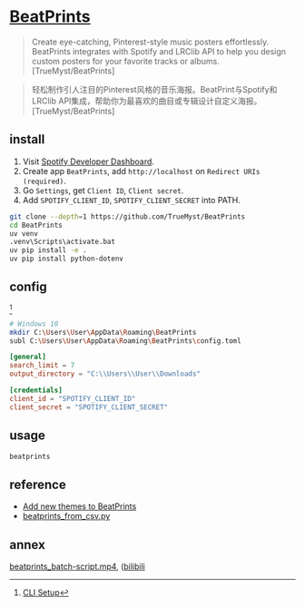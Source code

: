 # [BeatPrints](https://github.com/TrueMyst/BeatPrints)

> Create eye-catching, Pinterest-style music posters effortlessly. BeatPrints integrates with Spotify and LRClib API to help you design custom posters for your favorite tracks or albums. [TrueMyst/BeatPrints]

> 轻松制作引人注目的Pinterest风格的音乐海报。BeatPrint与Spotify和LRClib API集成，帮助你为最喜欢的曲目或专辑设计自定义海报。 [TrueMyst/BeatPrints]

## install

1. Visit [Spotify Developer Dashboard](https://developer.spotify.com/dashboard/).
2. Create app `BeatPrints`, add `http://localhost` on `Redirect URIs (required)`.
3. Go `Settings`, get `Client ID`, `Client secret`.
4. Add `SPOTIFY_CLIENT_ID`, `SPOTIFY_CLIENT_SECRET` into PATH.

```sh
git clone --depth=1 https://github.com/TrueMyst/BeatPrints
cd BeatPrints
uv venv
.venv\Scripts\activate.bat
uv pip install -e .
uv pip install python-dotenv
```

## config

[^1]

```sh
# Windows 10
mkdir C:\Users\User\AppData\Roaming\BeatPrints
subl C:\Users\User\AppData\Roaming\BeatPrints\config.toml
```

```toml
[general]
search_limit = 7
output_directory = "C:\\Users\\User\\Downloads"

[credentials]
client_id = "SPOTIFY_CLIENT_ID"
client_secret = "SPOTIFY_CLIENT_SECRET"
```

## usage

```sh
beatprints
```

## reference

- [Add new themes to BeatPrints](https://github.com/TrueMyst/BeatPrints/issues/25)
- [beatprints_from_csv.py](https://gist.github.com/scillidan/203fd0ce69800709e4c3057404f813be)

[^1]: [CLI Setup](https://beatprints.readthedocs.io/en/latest/guidebook/cli.html)

## annex

[beatprints_batch-script.mp4](https://scillidan.github.io/media_cheat/bin/beatprints_batch-script.mp4), ([bilibili](https://www.bilibili.com/video/BV1GwomYTEJn)
